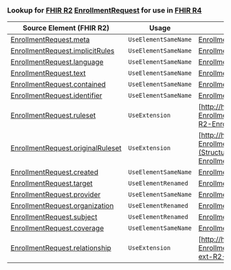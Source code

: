 ### Lookup for [FHIR R2](https://hl7.org/fhir/DSTU2/) [EnrollmentRequest](https://hl7.org/fhir/DSTU2/EnrollmentRequest.html) for use in [FHIR R4](https://hl7.org/fhir/R4/)

| Source Element (FHIR R2) | Usage | Target |
| -------------- | ----- | ------ |
| [EnrollmentRequest.meta](https://hl7.org/fhir/DSTU2/EnrollmentRequest.html#resource) | `UseElementSameName` | [EnrollmentRequest.meta](https://hl7.org/fhir/R4/EnrollmentRequest.html#resource) |
| [EnrollmentRequest.implicitRules](https://hl7.org/fhir/DSTU2/EnrollmentRequest.html#resource) | `UseElementSameName` | [EnrollmentRequest.implicitRules](https://hl7.org/fhir/R4/EnrollmentRequest.html#resource) |
| [EnrollmentRequest.language](https://hl7.org/fhir/DSTU2/EnrollmentRequest.html#resource) | `UseElementSameName` | [EnrollmentRequest.language](https://hl7.org/fhir/R4/EnrollmentRequest.html#resource) |
| [EnrollmentRequest.text](https://hl7.org/fhir/DSTU2/EnrollmentRequest.html#resource) | `UseElementSameName` | [EnrollmentRequest.text](https://hl7.org/fhir/R4/EnrollmentRequest.html#resource) |
| [EnrollmentRequest.contained](https://hl7.org/fhir/DSTU2/EnrollmentRequest.html#resource) | `UseElementSameName` | [EnrollmentRequest.contained](https://hl7.org/fhir/R4/EnrollmentRequest.html#resource) |
| [EnrollmentRequest.identifier](https://hl7.org/fhir/DSTU2/EnrollmentRequest.html#resource) | `UseElementSameName` | [EnrollmentRequest.identifier](https://hl7.org/fhir/R4/EnrollmentRequest.html#resource) |
| [EnrollmentRequest.ruleset](https://hl7.org/fhir/DSTU2/EnrollmentRequest.html#resource) | `UseExtension` | [http://hl7.org/fhir/1.0/StructureDefinition/extension-EnrollmentRequest.ruleset](StructureDefinition-ext-R2-EnrollmentRequest.ruleset.html) |
| [EnrollmentRequest.originalRuleset](https://hl7.org/fhir/DSTU2/EnrollmentRequest.html#resource) | `UseExtension` | [http://hl7.org/fhir/1.0/StructureDefinition/extension-EnrollmentRequest.originalRuleset](StructureDefinition-ext-R2-EnrollmentRequest.originalRuleset.html) |
| [EnrollmentRequest.created](https://hl7.org/fhir/DSTU2/EnrollmentRequest.html#resource) | `UseElementSameName` | [EnrollmentRequest.created](https://hl7.org/fhir/R4/EnrollmentRequest.html#resource) |
| [EnrollmentRequest.target](https://hl7.org/fhir/DSTU2/EnrollmentRequest.html#resource) | `UseElementRenamed` | [EnrollmentRequest.insurer](https://hl7.org/fhir/R4/EnrollmentRequest.html#resource) |
| [EnrollmentRequest.provider](https://hl7.org/fhir/DSTU2/EnrollmentRequest.html#resource) | `UseElementSameName` | [EnrollmentRequest.provider](https://hl7.org/fhir/R4/EnrollmentRequest.html#resource) |
| [EnrollmentRequest.organization](https://hl7.org/fhir/DSTU2/EnrollmentRequest.html#resource) | `UseElementRenamed` | [EnrollmentRequest.provider](https://hl7.org/fhir/R4/EnrollmentRequest.html#resource) |
| [EnrollmentRequest.subject](https://hl7.org/fhir/DSTU2/EnrollmentRequest.html#resource) | `UseElementRenamed` | [EnrollmentRequest.candidate](https://hl7.org/fhir/R4/EnrollmentRequest.html#resource) |
| [EnrollmentRequest.coverage](https://hl7.org/fhir/DSTU2/EnrollmentRequest.html#resource) | `UseElementSameName` | [EnrollmentRequest.coverage](https://hl7.org/fhir/R4/EnrollmentRequest.html#resource) |
| [EnrollmentRequest.relationship](https://hl7.org/fhir/DSTU2/EnrollmentRequest.html#resource) | `UseExtension` | [http://hl7.org/fhir/1.0/StructureDefinition/extension-EnrollmentRequest.relationship](StructureDefinition-ext-R2-EnrollmentRequest.relationship.html) |
